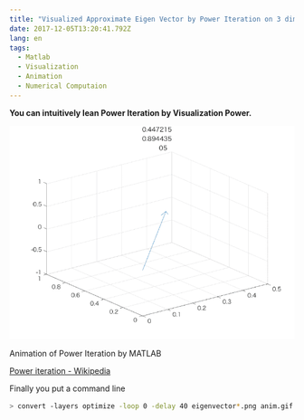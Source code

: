 ```yaml
---
title: "Visualized Approximate Eigen Vector by Power Iteration on 3 dimensions."
date: 2017-12-05T13:20:41.792Z
lang: en
tags:
  - Matlab
  - Visualization
  - Animation
  - Numerical Computaion
---
```


**You can intuitively lean Power Iteration by Visualization Power.**

![image](/posts/2017-12-05/images/1.gif)

Animation of Power Iteration by MATLAB

[Power iteration - Wikipedia](https://en.wikipedia.org/wiki/Power_iteration)

Finally you put a command line

```bash
> convert -layers optimize -loop 0 -delay 40 eigenvector*.png anim.gif
```
